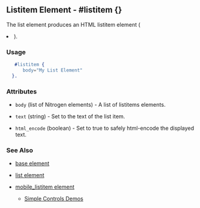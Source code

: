 <!-- dash: #listitem | Element | ###:Section -->


## Listitem Element - #listitem {}

The list element produces an HTML listitem element (<li>).

### Usage

```erlang
   #listitem {
	  body="My List Element"
  }.

```

### Attributes

   * `body` (list of Nitrogen elements) - A list of listitems elements.

   * `text` (string) - Set to the text of the list item.

   * `html_encode` (boolean) - Set to true to safely html-encode the displayed text.

### See Also

 *  [base element](./element_base.md)

 *  [list element](./list.md)

 *  [mobile_listitem element](./mobile_listitem.md)

	*  [Simple Controls Demos](http://nitrogenproject.com/demos/simplecontrols)
